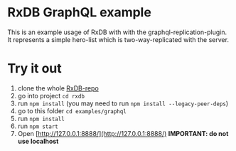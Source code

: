 # RxDB GraphQL example

This is an example usage of RxDB with with the graphql-replication-plugin.
It represents a simple hero-list which is two-way-replicated with the server.

# Try it out
1. clone the whole [RxDB-repo](https://github.com/pubkey/rxdb)
2. go into project `cd rxdb`
3. run `npm install`  (you may need to run `npm install --legacy-peer-deps`)
4. go to this folder `cd examples/graphql`
5. run `npm install`
6. run `npm start`
7. Open [http://127.0.0.1:8888/](http://127.0.0.1:8888/) **IMPORTANT: do not use localhost**
